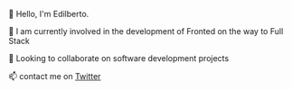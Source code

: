 👋 Hello, I'm Edilberto.

🌱 I am currently involved in the development of Fronted on the way to Full Stack

💞️ Looking to collaborate on software development projects

📫 contact me on [Twitter](https://twitter.com/edicoweb)

<!---
edicoweb/edicoweb is a ✨ special ✨ repository because its `README.md` (this file) appears on your GitHub profile.
You can click the Preview link to take a look at your changes.
--->
